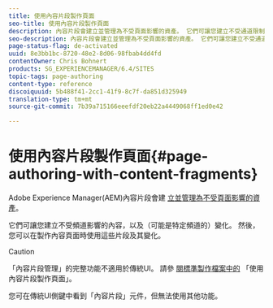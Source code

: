```yaml
---
title: 使用內容片段製作頁面
seo-title: 使用內容片段製作頁面
description: 內容片段會建立並管理為不受頁面影響的資產。 它們可讓您建立不受通道限制的內容，以及各種變化。
seo-description: 內容片段會建立並管理為不受頁面影響的資產。 它們可讓您建立不受通道限制的內容，以及各種變化。
page-status-flag: de-activated
uuid: 8e3bb1bc-8720-48e2-8d06-98fbab4dd4fd
contentOwner: Chris Bohnert
products: SG_EXPERIENCEMANAGER/6.4/SITES
topic-tags: page-authoring
content-type: reference
discoiquuid: 5b488f41-2cc1-41f9-8c7f-da851d325949
translation-type: tm+mt
source-git-commit: 7b39a715166eeefdf20eb22a4449068ff1ed0e42

---
```



# 使用內容片段製作頁面{#page-authoring-with-content-fragments}

Adobe Experience Manager(AEM)內容片段會建 [立並管理為不受頁面影響的資產](/help/assets/content-fragments.md)。

它們可讓您建立不受頻道影響的內容，以及（可能是特定頻道的）變化。 然後，您可以在製作內容頁面時使用這些片段及其變化。

>[!CAUTION]
>
>「內容片段管理」的完整功能不適用於傳統UI。 請參 [閱標準製作檔案中的](/help/sites-authoring/content-fragments.md) 「使用內容片段製作頁面」。
>
>您可在傳統UI側鍵中看到「內容片段」元件，但無法使用其他功能。

